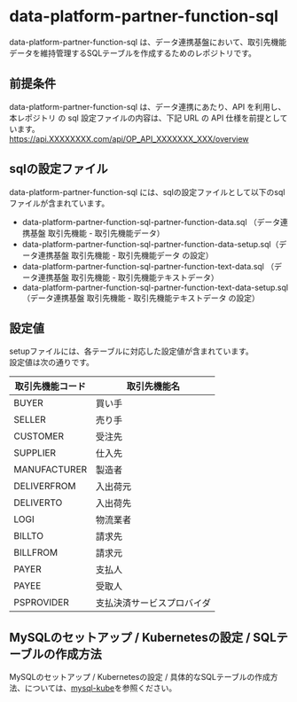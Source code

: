 # data-platform-partner-function-sql
data-platform-partner-function-sql は、データ連携基盤において、取引先機能データを維持管理するSQLテーブルを作成するためのレポジトリです。  

## 前提条件  
data-platform-partner-function-sql は、データ連携にあたり、API を利用し、本レポジトリ の sql 設定ファイルの内容は、下記 URL の API 仕様を前提としています。  
https://api.XXXXXXXX.com/api/OP_API_XXXXXXX_XXX/overview  

## sqlの設定ファイル
data-platform-partner-function-sql には、sqlの設定ファイルとして以下のsqlファイルが含まれています。  

* data-platform-partner-function-sql-partner-function-data.sql （データ連携基盤 取引先機能 - 取引先機能データ）
* data-platform-partner-function-sql-partner-function-data-setup.sql（データ連携基盤 取引先機能 - 取引先機能データ の設定）
* data-platform-partner-function-sql-partner-function-text-data.sql （データ連携基盤 取引先機能 - 取引先機能テキストデータ）
* data-platform-partner-function-sql-partner-function-text-data-setup.sql（データ連携基盤 取引先機能 - 取引先機能テキストデータ の設定）

## 設定値
setupファイルには、各テーブルに対応した設定値が含まれています。  
設定値は次の通りです。  

| 取引先機能コード | 取引先機能名       | 
| ------ | --------                   | 
| BUYER        | 買い手                     | 
| SELLER       | 売り手                     | 
| CUSTOMER     | 受注先                     | 
| SUPPLIER     | 仕入先                     | 
| MANUFACTURER | 製造者                     | 
| DELIVERFROM  | 入出荷元                   | 
| DELIVERTO    | 入出荷先                   | 
| LOGI         | 物流業者                   | 
| BILLTO       | 請求先                     | 
| BILLFROM     | 請求元                     | 
| PAYER        | 支払人                     | 
| PAYEE        | 受取人                     | 
| PSPROVIDER   | 支払決済サービスプロバイダ   | 

## MySQLのセットアップ / Kubernetesの設定 / SQLテーブルの作成方法
MySQLのセットアップ / Kubernetesの設定 / 具体的なSQLテーブルの作成方法、については、[mysql-kube](https://github.com/latonaio/mysql-kube)を参照ください。
